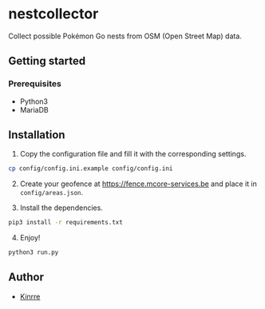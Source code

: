 # nestcollector
Collect possible Pokémon Go nests from OSM (Open Street Map) data.

## Getting started

### Prerequisites

* Python3
* MariaDB

## Installation

1. Copy the configuration file and fill it with the corresponding settings.

  ```sh
  cp config/config.ini.example config/config.ini
  ```

2. Create your geofence at https://fence.mcore-services.be and place it in `config/areas.json`.

3. Install the dependencies.
  
  ```sh
  pip3 install -r requirements.txt
  ```

4. Enjoy!

  ```sh
  python3 run.py
  ```

## Author
* [Kinrre](https://github.com/Kinrre)
